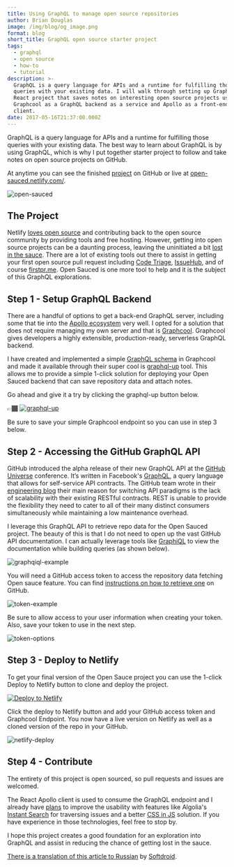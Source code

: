 ```yaml
---
title: Using GraphQL to manage open source repositories
author: Brian Douglas
image: /img/blog/og_image.png
format: blog
short_title: GraphQL open source starter project
tags:
  - graphql
  - open source
  - how-to
  - tutorial
description: >-
  GraphQL is a query language for APIs and a runtime for fulfilling those
  queries with your existing data. I will walk through setting up GraphQL in a
  React project that saves notes on interesting open source projects using
  Graphcool as a GraphQL backend as a service and Apollo as a front-end GrpahQL
  client. 
date: 2017-05-16T21:37:08.000Z
---
```

GraphQL is a query language for APIs and a runtime for fulfilling those queries with your existing data. The best way to learn about GraphQL is by using GraphQL, which is why I put together starter project to follow and take notes on open source projects on GitHub.

At anytime you can see the finished [project](https://github.com/bdougie/open-sauced) on GitHub or live at [open-sauced.netlify.com/](http://open-sauced.netlify.com/).

![open-sauced](/img/blog/open-sauced.png)

## The Project

Netlify [loves open source](https://www.netlify.com/open-source/) and contributing back to the open source community by providing tools and free hosting. However, getting into open source projects can be a daunting process, leaving the uninitiated a bit [lost in the sauce](http://onlineslangdictionary.com/meaning-definition-of/lost-in-the-sauce). There are a lot of existing tools out there to assist in getting your first open source pull request including [Code Triage](https://www.codetriage.com/), [IssueHub](http://issuehub.io/), and of course [firstpr.me](http://firstpr.me/). Open Sauced is one more tool to help and it is the subject of this GraphQL explorations.

## Step 1 - Setup GraphQL Backend

There are a handful of options to get a back-end GraphQL server, including some that tie into the [Apollo ecosystem](http://dev.apollodata.com/tools/graphql-server/) very well. I opted for a solution that does not require managing my own server and that is [Graphcool](https://www.graph.cool/). Graphcool gives developers a highly extensible, production-ready, serverless GraphQL backend.

I have created and implemented a simple [GraphQL schema](https://github.com/bdougie/open-sauced/blob/master/open-sauced.schema) in Graphcool and made it available through their super cool is [graphql-up](https://www.graph.cool/graphql-up/) tool. This allows me to provide a simple 1-click solution for deploying your Open Sauced backend that can save repository data and attach notes.

Go ahead and give it a try by clicking the graphql-up button below.

👉🏾 [![graphql-up](http://static.graph.cool/images/graphql-up.svg)](https://www.graph.cool/graphql-up/new?source=https://raw.githubusercontent.com/bdougie/open-sauced/master/open-sauced.schema)

Be sure to save your simple Graphcool endpoint so you can use in step 3 below.

## Step 2 - Accessing the GitHub GraphQL API

GitHub introduced the alpha release of their new GraphQL API at the [GitHub Universe](https://github.com/universe-2016) conference. It’s written in Facebook's [GraphQL,](http://graphql.org/) a query language that allows for self-service API contracts. The GitHub team wrote in their [engineering blog](http://githubengineering.com/the-github-graphql-api/) their main reason for switching API paradigms is the lack of scalability with their existing RESTful contracts. REST is unable to provide the flexibility they need to cater to all of their many distinct consumers simultaneously while maintaining a low maintenance overhead.

I leverage this GraphQL API to retrieve repo data for the Open Sauced project. The beauty of this is that I do not need to open up the vast GitHub API documentation. I can actually leverage tools like [GraphiQL](https://github.com/graphql/graphiql) to view the documentation while building queries (as shown below).

![graphqiql-example](/img/blog/graphiql-example.gif)

You will need a GitHub access token to access the repository data fetching Open sauce feature. You can find [instructions on how to retrieve one](https://help.github.com/articles/creating-a-personal-access-token-for-the-command-line/) on GitHub.

![token-example](http://i.imgur.com/TAvrse9.png)

Be sure to allow access to your user information when creating your token. Also, save your token to use in the next step.

![token-options](http://i.imgur.com/WefKl5c.png)

## Step 3 - Deploy to Netlify

To get your final version of the Open Sauce project you can use the 1-click Deploy to Netlify button to clone and deploy the project.

[![Deploy to Netlify](https://www.netlify.com/img/deploy/button.svg)](https://app.netlify.com/start/deploy?repository=https://github.com/bdougie/open-sauced)

Click the deploy to Netlify button and add your GitHub access token and Graphcool Endpoint. You now have a live version on Netlify as well as a cloned version of the repo in your GitHub.

![netlify-deploy](http://i.imgur.com/Ew8G2z8.png)

## Step 4 - Contribute

The entirety of this project is open sourced, so pull requests and issues are welcomed.

The React Apollo client is used to consume the GraphQL endpoint and I already have [plans](https://github.com/bdougie/open-sauced/issues/18) to improve the usability with features like Algolia's [Instant Search](https://www.algolia.com/lp/index.html) for traversing issues and a better [CSS in JS](https://github.com/bdougie/open-sauced/issues/3) solution. If you have experience in those technologies, feel free to stop by.

I hope this project creates a good foundation for an exploration into GraphQL and assist in reducing the chance of getting lost in the sauce.

[There is a translation of this article to Russian](http://softdroid.net/ispolzovanie-graphql-dlya-upravleniya-hranilishchami) by [Softdroid](http://softdroid.net/).



